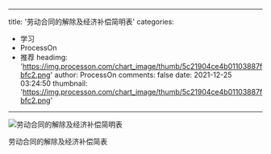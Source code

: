
---
title: '劳动合同的解除及经济补偿简明表'
categories: 
 - 学习
 - ProcessOn
 - 推荐
headimg: 'https://img.processon.com/chart_image/thumb/5c21904ce4b01103887fbfc2.png'
author: ProcessOn
comments: false
date: 2021-12-25 03:24:50
thumbnail: 'https://img.processon.com/chart_image/thumb/5c21904ce4b01103887fbfc2.png'
---

<div>   
<img class="thumb" alt="劳动合同的解除及经济补偿简明表" src="https://img.processon.com/chart_image/thumb/5c21904ce4b01103887fbfc2.png" referrerpolicy="no-referrer">
<p>劳动合同的解除及经济补偿简表</p>  
</div>
            